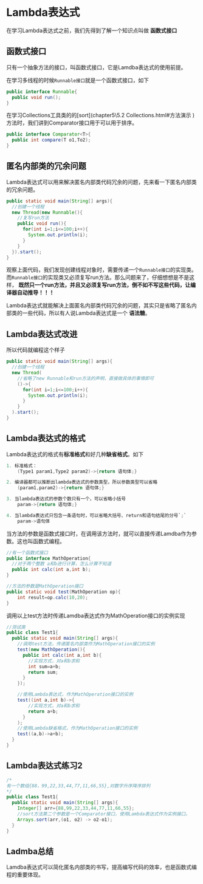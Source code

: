 # Lambda表达式
在学习Lambda表达式之前，我们先得到了解一个知识点叫做 **函数式接口**

## **函数式接口** 

只有一个抽象方法的接口，叫函数式接口，它是Lamdba表达式的使用前提。

在学习多线程的时候`Runnable接口`就是一个函数式接口，如下

```java
public interface Runnable{
  public void run();
}
```

在学习Collections工具类的的[sort](chapter5\5.2 Collections.html#方法演示 )方法时，我们讲到Comparator接口用于可以用于排序。
```java
public interface Comparator<T>{
  public int compare(T o1,To2);
}
```
## 匿名内部类的冗余问题
Lambda表达式可以用来解决匿名内部类代码冗余的问题，先来看一下匿名内部类的冗余问题。
```java
public static void main(String[] args){
  //创建一个线程
  new Thread(new Runnable(){
    //复写run方法
    public void run(){
      for(int i=1;i<=100;i++){
        System.out.println(i);
      }
    }
  }).start();
}
```
观察上面代码，我们发现创建线程对象时，需要传递一个`Runnable接口`的实现类。而`Runnable接口`的实现类又必须复写run方法。那么问题来了，仔细想想是不是这样， **既然只一个run方法，并且又必须复写run方法，倒不如不写这些代码，让编译器自动推导！！！**

Lambda表达式就能解决上面匿名内部类代码冗余的问题，其实只是省略了匿名内部类的一些代码，所以有人说Lambda表达式是一个 **语法糖**。

## Lambda表达式改进

所以代码就编程这个样子

```java
public static void main(String[] args){
  //创建一个线程
  new Thread(
    //省略了new Runnable和run方法的声明，直接做具体的事情即可
    ()->{
      for(int i=1;i<=100;i++){
        System.out.println(i);
      }
    }
  ).start(); 
}
```
## Lambda表达式的格式
Lambda表达式的格式有**标准格式**和好几种**缺省格式**。如下
```java
1. 标准格式：
    (Type1 param1,Type2 param2)->{return 语句体;}

2. 编译器都可以推断出lambda表达式的参数类型，所以参数类型可以省略
    (param1,param2)->{return 语句体;}

3. 当lambda表达式的参数个数只有一个，可以省略小括号
    param->{return 语句体;}

4. 当lambda表达式只包含一条语句时，可以省略大括号、return和语句结尾的分号`;`
    param->语句体
```

当方法的参数是函数式接口时，在调用该方法时，就可以直接传递Lamdba作为参数。这也叫函数式编程。

```java
//有一个函数式接口
public interface MathOperation{
  //对于两个整数 a和b进行计算，怎么计算不知道
  public int calc(int a,int b);
}
```

```java
//方法的参数是MathOperation接口
public static void test(MathOperation op){
    int result=op.calc(10,20);
}
```

调用以上test方法时传递Lamdba表达式作为MathOperation接口的实例实现

```java
//测试类
public class Test1{
  public static void main(String[] args){
    //调用test方法，传递匿名内部类作为MathOperation接口的实例
    test(new MathOperation(){
      public int calc(int a,int b){
        //实现方式，对a和b求和
        int sum=a+b;
        return sum;
      }
    });

    //使用Lambda表达式，作为MathOperation接口的实例
    test((int a,int b)->{
        //实现方式，对a和b求和
        return a+b;
      }
    );
    //使用Lambda缺省格式，作为MathOperation接口的实例
    test((a,b)->a+b);
  }
}
```

## Lambda表达式练习2
```java
/*
有一个数组{88，99,22,33,44,77,11,66,55},对数字升序降序排列
*/
public class Test1{
  public static void main(String[] args){
    Integer[] arr={88,99,22,33,44,77,11,66,55};
    //sort方法第二个参数是一个Comparator接口，使用Lambda表达式作为实例接口。
    Arrays.sort(arr,(o1, o2) -> o2-o1);
  }
}
```







## Ladmba总结

Lamdba表达式可以简化匿名内部类的书写，提高编写代码的效率，也是函数式编程的重要体现。